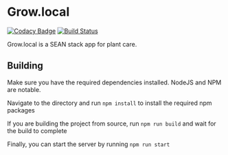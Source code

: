 # Grow.local

[![Codacy Badge](https://api.codacy.com/project/badge/Grade/dcbc5600517643b6acb174a7c693e770)](https://app.codacy.com/manual/caroline/Grow.local-Server?utm_source=github.com&utm_medium=referral&utm_content=curieos/Grow.local-Server&utm_campaign=Badge_Grade_Settings)
[![Build Status](https://travis-ci.org/curieos/Grow.local-Server.svg?branch=master)](https://travis-ci.org/curieos/Grow.local-Server)

Grow.local is a SEAN stack app for plant care.

## Building

Make sure you have the required dependencies installed. NodeJS and NPM are notable.

Navigate to the directory and run `npm install` to install the required npm packages

If you are building the project from source, run `npm run build` and wait for the build to complete

Finally, you can start the server by running `npm run start`
